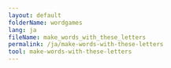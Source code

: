 ```yaml
---
layout: default
folderName: wordgames
lang: ja
fileName: make_words_with_these_letters
permalink: /ja/make-words-with-these-letters
tool: make-words-with-these-letters
---
```


